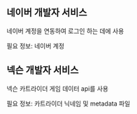## 네이버 개발자 서비스

네이버 계정을 연동하여 로그인 하는 데에 사용

필요 정보: 네이버 계정

## 넥슨 개발자 서비스

넥슨 카트라이더 게임 데이터 api를 사용

필요 정보: 카트라이더 닉네임 및 metadata 파일
